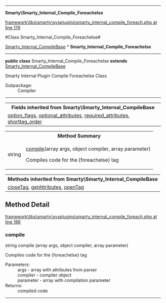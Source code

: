 

- - -

**Smarty\Smarty_Internal_Compile_Foreachelse**


<a href="https://github.com/JeyDotC/Hirudo/blob/master/framework/libs/smarty/sysplugins/smarty_internal_compile_foreach.php#L176" target='_blank'>framework\libs\smarty\sysplugins\smarty_internal_compile_foreach.php at line 176</a>

#Class Smarty_Internal_Compile_Foreachelse#

<a href="https://github.com/JeyDotC/Hirudo-docs/blob/master/smarty/Smarty_Internal_CompileBase.md">Smarty_Internal_CompileBase</a>
    * **Smarty_Internal_Compile_Foreachelse**




- - -

<p><strong>public  class</strong> <span>Smarty_Internal_Compile_Foreachelse</span>
<strong>extends</strong> <a href="https://github.com/JeyDotC/Hirudo-docs/blob/master/smarty/Smarty_Internal_CompileBase.md">Smarty_Internal_CompileBase</a>

</p>

<div class="comment" id="overview_description"><p>Smarty Internal Plugin Compile Foreachelse Class</p></div>

<dl>
<dt>Subpackage:</dt>
<dd>Compiler</dd>
</dl>


- - -

<table class="inherit">
<tr><th colspan="2">Fields inherited from Smarty\Smarty_Internal_CompileBase</th></tr>
<tr><td><a href="https://github.com/JeyDotC/Hirudo-docs/blob/master/smarty/Smarty_Internal_CompileBase.md#option_flags">option_flags</a>, <a href="https://github.com/JeyDotC/Hirudo-docs/blob/master/smarty/Smarty_Internal_CompileBase.md#optional_attributes">optional_attributes</a>, <a href="https://github.com/JeyDotC/Hirudo-docs/blob/master/smarty/Smarty_Internal_CompileBase.md#required_attributes">required_attributes</a>, <a href="https://github.com/JeyDotC/Hirudo-docs/blob/master/smarty/Smarty_Internal_CompileBase.md#shorttag_order">shorttag_order</a></td></tr></table>

<table id="summary_method">
<tr><th colspan="2">Method Summary</th></tr>
<tr>
<td><span class='k'></span> <span class='nx'>string</span></td>
<td class="description"><p class="name"><a href="#compile">compile</a>(array args, object compiler, array parameter)</p><p class="description">Compiles code for the {foreachelse} tag</p></td>
</tr>
</table>

<table class="inherit">
<tr><th colspan="2">Methods inherited from Smarty\Smarty_Internal_CompileBase</th></tr>
<tr><td><a href="https://github.com/JeyDotC/Hirudo-docs/blob/master/smarty/Smarty_Internal_CompileBase.md#closeTag">closeTag</a>, <a href="https://github.com/JeyDotC/Hirudo-docs/blob/master/smarty/Smarty_Internal_CompileBase.md#getAttributes">getAttributes</a>, <a href="https://github.com/JeyDotC/Hirudo-docs/blob/master/smarty/Smarty_Internal_CompileBase.md#openTag">openTag</a></td></tr></table>

<h2 id="detail_method">Method Detail</h2>

<a href="https://github.com/JeyDotC/Hirudo/blob/master/framework/libs/smarty/sysplugins/smarty_internal_compile_foreach.php#L186" target='_blank'>framework\libs\smarty\sysplugins\smarty_internal_compile_foreach.php at line 186</a>

<h3 id="compile()">compile</h3>
<span class='k'></span> <span class='nx'>string</span> <span class='nf'>compile</span> (array args, object compiler, array parameter)

<div class="details">
<p>Compiles code for the {foreachelse} tag</p><dl>
<dt>Parameters:</dt>
<dd>args - array with attributes from parser</dd>
<dd>compiler - compiler object</dd>
<dd>parameter - array with compilation parameter</dd>
<dt>Returns:</dt>
<dd>compiled code</dd>
</dl>

</div>

- - -

